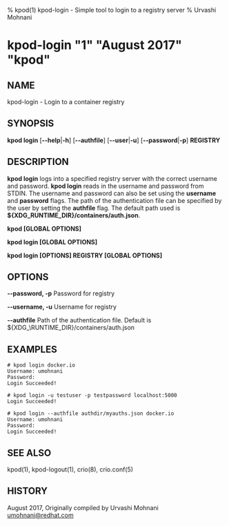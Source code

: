 % kpod(1) kpod-login - Simple tool to login to a registry server
% Urvashi Mohnani
# kpod-login "1" "August 2017" "kpod"

## NAME
kpod-login - Login to a container registry

## SYNOPSIS
**kpod login**
[**--help**|**-h**]
[**--authfile**]
[**--user**|**-u**]
[**--password**|**-p**]
**REGISTRY**

## DESCRIPTION
**kpod login** logs into a specified registry server with the correct username
and password. **kpod login** reads in the username and password from STDIN.
The username and password can also be set using the **username** and **password** flags.
The path of the authentication file can be specified by the user by setting the **authfile**
flag. The default path used is **${XDG\_RUNTIME_DIR}/containers/auth.json**.

**kpod [GLOBAL OPTIONS]**

**kpod login [GLOBAL OPTIONS]**

**kpod login [OPTIONS] REGISTRY [GLOBAL OPTIONS]**

## OPTIONS

**--password, -p**
Password for registry

**--username, -u**
Username for registry

**--authfile**
Path of the authentication file. Default is ${XDG_\RUNTIME\_DIR}/containers/auth.json

## EXAMPLES

```
# kpod login docker.io
Username: umohnani
Password:
Login Succeeded!
```

```
# kpod login -u testuser -p testpassword localhost:5000
Login Succeeded!
```

```
# kpod login --authfile authdir/myauths.json docker.io
Username: umohnani
Password:
Login Succeeded!
```

## SEE ALSO
kpod(1), kpod-logout(1), crio(8), crio.conf(5)

## HISTORY
August 2017, Originally compiled by Urvashi Mohnani <umohnani@redhat.com>
